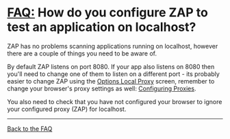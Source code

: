 # [FAQ:](FAQtoplevel) How do you configure ZAP to test an application on localhost?

ZAP has no problems scanning applications running on localhost, however there are a couple of things you need to be aware of.

By default ZAP listens on port 8080. If your app also listens on 8080 then you'll need to change one of them to listen on a different port - its probably easier to change ZAP using the [Options Local Proxy](HelpUiDialogsOptionsLocalproxy) screen, remember to change your browser's proxy settings as well: [Configuring Proxies](HelpStartProxies).

You also need to check that you have not configured your browser to ignore your configured proxy (ZAP) for localhost.


---

[Back to the FAQ](FAQtoplevel)
